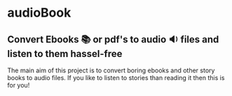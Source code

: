 # audioBook

## Convert Ebooks 📚 or pdf's to audio 🔉 files and listen to them hassel-free

The main aim of this project is to convert boring ebooks and other story books to audio files.
If you like to listen to stories than reading it then this is for you!





